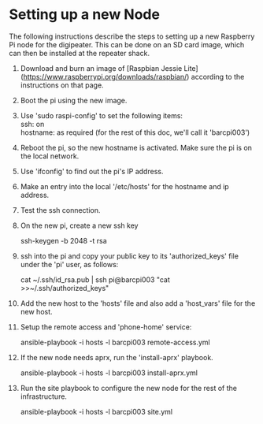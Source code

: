 
# Setting up a new Node

The following instructions describe the steps to setting up a new Raspberry Pi
node for the digipeater.  This can be done on an SD card image, which can then
be installed at the repeater shack.

1. Download and burn an image of
[Raspbian Jessie Lite] (https://www.raspberrypi.org/downloads/raspbian/)
according to the instructions on that page.  

2. Boot the pi using the new image.  

3. Use 'sudo raspi-config' to set the following items:  
  ssh: on  
  hostname: as required (for the rest of this doc, we'll call it 'barcpi003')

4. Reboot the pi, so the new hostname is activated.  Make sure the pi is on the
local network.  

5. Use 'ifconfig' to find out the pi's IP address.

6. Make an entry into the local '/etc/hosts' for the hostname and ip address.

7. Test the ssh connection.

7. On the new pi, create a new ssh key

    ssh-keygen -b 2048 -t rsa

8. ssh into the pi and copy your public key to its 'authorized_keys' file under
the 'pi' user, as follows:

    cat ~/.ssh/id_rsa.pub | ssh pi@barcpi003 "cat >>~/.ssh/authorized_keys"  

8. Add the new host to the 'hosts' file and also add a 'host_vars' file for the
new host.

9. Setup the remote access and 'phone-home' service:

    ansible-playbook -i hosts -l barcpi003 remote-access.yml

10. If the new node needs aprx, run the 'install-aprx' playbook.

    ansible-playbook -i hosts -l barcpi003 install-aprx.yml

11. Run the site playbook to configure the new node for the rest of the infrastructure.

    ansible-playbook -i hosts -l barcpi003 site.yml
